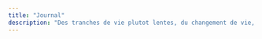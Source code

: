 ```yaml
---
title: "Journal"
description: "Des tranches de vie plutot lentes, du changement de vie, de l'ecologie et du minimalisme. En fait, de tout et de rien."
---
```

